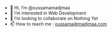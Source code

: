 - 👋 Hi, I’m @oussamamadjmaa
- 👀 I’m interested in Web Development
- 💞️ I’m looking to collaborate on Nothing Yet
- 📫 How to reach me : oussama@madjmaa.com

<!---
oussamamadjmaa/oussamamadjmaa is a ✨ special ✨ repository because its `README.md` (this file) appears on your GitHub profile.
You can click the Preview link to take a look at your changes.
--->
